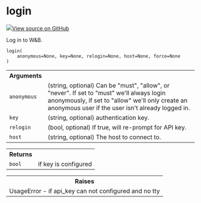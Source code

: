 # login

<!-- Insert buttons and diff -->


[![](https://www.tensorflow.org/images/GitHub-Mark-32px.png)View source on GitHub](https://www.github.com/wandb/client/tree/master/wandb/sdk/wandb_login.py#L22-L45)




Log in to W&B.

<pre><code>login(
    anonymous=None, key=None, relogin=None, host=None, force=None
)</code></pre>



<!-- Placeholder for "Used in" -->


<!-- Tabular view -->
<table>
<tr><th>Arguments</th></tr>

<tr>
<td>
<code>anonymous</code>
</td>
<td>
(string, optional) Can be "must", "allow", or "never".
If set to "must" we'll always login anonymously, if set to
"allow" we'll only create an anonymous user if the user
isn't already logged in.
</td>
</tr><tr>
<td>
<code>key</code>
</td>
<td>
(string, optional) authentication key.
</td>
</tr><tr>
<td>
<code>relogin</code>
</td>
<td>
(bool, optional) If true, will re-prompt for API key.
</td>
</tr><tr>
<td>
<code>host</code>
</td>
<td>
(string, optional) The host to connect to.
</td>
</tr>
</table>



<!-- Tabular view -->
<table>
<tr><th>Returns</th></tr>

<tr>
<td>
<code>bool</code>
</td>
<td>
if key is configured
</td>
</tr>
</table>



<!-- Tabular view -->
<table>
<tr><th>Raises</th></tr>
<tr>
<td>
UsageError - if api_key can not configured and no tty
</td>
</tr>

</table>

